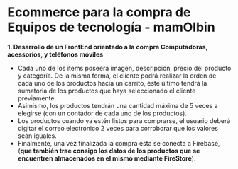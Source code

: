# Ecommerce para la compra de Equipos de tecnología - mamOlbin

**1. Desarrollo de un FrontEnd orientado a la compra Computadoras, acessorios, y teléfonos móviles**
   - Cada uno de los items poseerá imagen, descripción, precio del producto y categoría. De la misma forma, el cliente podrá realizar la orden de cada uno de los productos hacia un carrito, éste último tendrá la sumatoria de los productos que haya seleccionado el cliente previamente.
   - Asimismo, los productos tendrán una cantidad máxima de 5 veces a elegirse (con un contador de cada uno de los productos).
   - Los productos cuando ya estén listos para comprarse, el usuario deberá digitar el correo electrónico 2 veces para corroborar que los valores sean iguales.
   - Finalmente, una vez finalizada la compra esta se conecta a Firebase, (**que también trae consigo los datos de los productos que se encuentren almacenados en el mismo mediante FireStore**).
    

